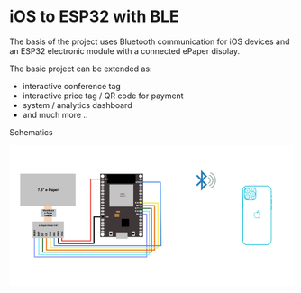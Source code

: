 # iOS to ESP32 with BLE

The basis of the project uses Bluetooth communication for iOS devices and an ESP32 electronic module with a connected ePaper display.

The basic project can be extended as:
- interactive conference tag
- interactive price tag / QR code for payment
- system / analytics dashboard
- and much more ..


Schematics

![Schematics](./iphone-esp32-epaper.png)